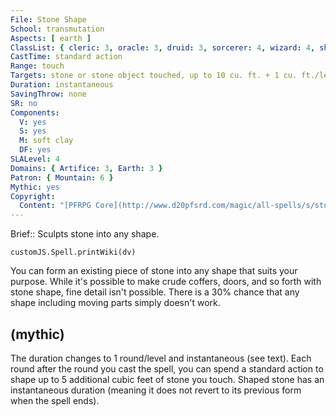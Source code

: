```yaml
---
File: Stone Shape
School: transmutation
Aspects: [ earth ]
ClassList: { cleric: 3, oracle: 3, druid: 3, sorcerer: 4, wizard: 4, shaman: 3, occultist: 3 }
CastTime: standard action
Range: touch
Targets: stone or stone object touched, up to 10 cu. ft. + 1 cu. ft./level
Duration: instantaneous
SavingThrow: none
SR: no
Components:
  V: yes
  S: yes
  M: soft clay
  DF: yes
SLALevel: 4
Domains: { Artifice: 3, Earth: 3 }
Patron: { Mountain: 6 }
Mythic: yes
Copyright:
  Content: "[PFRPG Core](http://www.d20pfsrd.com/magic/all-spells/s/stone-shape)"
---
```

Brief:: Sculpts stone into any shape.

```dataviewjs
customJS.Spell.printWiki(dv)
```

You can form an existing piece of stone into any shape that suits your purpose. While it's possible to make crude coffers, doors, and so forth with stone shape, fine detail isn't possible. There is a 30% chance that any shape including moving parts simply doesn't work.


## (mythic)

The duration changes to 1 round/level and instantaneous (see text). Each round after the round you cast the spell, you can spend a standard action to shape up to 5 additional cubic feet of stone you touch. Shaped stone has an instantaneous duration (meaning it does not revert to its previous form when the spell ends).
